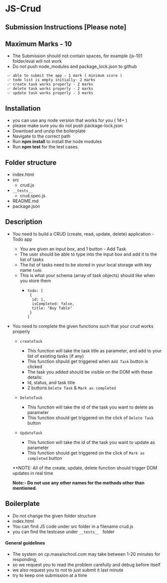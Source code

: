 # JS-Crud

## Submission Instructions [Please note]

## Maximum Marks - 10

- The Submission should not contain spaces, for example /js-101 folder/eval will not work
- Do not push node_modules and package_lock.json to github

```
 ✅ able to submit the app - 1 mark ( minimum score )
 ✅ todo list is empty initially- 2 marks
 ✅ create task works properly - 2 marks
 ✅ delete task works properly - 2 marks
 ✅ update task works properly - 3 marks
```

## Installation

- you can use any node version that works for you ( 14+ )
- please make sure you do not push package-lock.json
- Download and unzip the boilerplate
- Navigate to the correct path
- Run **npm install** to install the node modules
- Run **npm test** for the test cases.

## Folder structure

- index.html
- src
  - crud.js
- `__tests__`
  - crud.spec.js
- README.md
- package.json

## Description

- You need to build a CRUD (create, read, update, delete) application - Todo app

  - You are given an input box, and 1 button - Add Task 
  - The user should be able to type into the input box and add it to the list of tasks
  - The list of tasks need to be stored in your local storage with key name ```todo```
  - This is what your schema (array of task objects) should like when you store them
    - ```
      todo: [
       {
        id: 1,
        isCompleted: false,
        title: "Buy Table"
       }
      ]
      ```

- You need to complete the given functions such that your crud works properly

  - ```createTask```
    - This function will take the task title as parameter, and add to your list of existing tasks (if any)
    - This function shpuld get triggered when ```Add Task``` button is clicked
    - The task you added should be visible on the DOM with these details:
    - Id, status, and task title
    - 2 buttons ```Delete Task``` & ```Mark as completed```
  
  - ```DeleteTask```
    - This function will take the id of the task you want to delete as parameter
    - This function should get triggered on the click of ```Delete Task``` button 
  
  - ```UpdateTask```
    - This function will take the id of the task you want to update as parameter
    - This function should get triggered on the click of ```Mark as completed``` button 
  
  
  **NOTE: All of the create, update, delete function should trigger DOM updates in real time


  **Note:- Do not use any other names for the methods other than mentioned.**

  ####

## Boilerplate

- Do not change the given folder structure
- index.html
- You can find JS code under src folder in a filename crud.js
- you can find the testcase under `__tests__ ` folder

#### General guidelines

- The system on cp.masaischool.com may take between 1-20 minutes for responding,
- so we request you to read the problem carefully and debug before itself
- we also request you to not to just submit it last minute
- try to keep one submission at a time
